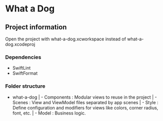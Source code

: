 #  What a Dog

## Project information

Open the project with what-a-dog.xcworkspace instead of what-a-dog.xcodeproj

### Dependencies

- SwiftLint
- SwiftFormat

### Folder structure

- what-a-dog
| - Components : Modular views to reuse in the project
| - Scenes : View and ViewModel files separated by app scenes
| - Style : Define configuration and modifiers for views like colors, corner radius, font, etc.
| - Model : Business logic.
